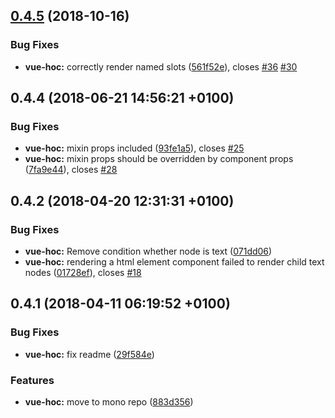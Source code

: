 <a name="0.4.5"></a>
## [0.4.5](https://github.com/jackmellis/vue-hoc/compare/0.3.0...0.4.5) (2018-10-16)


### Bug Fixes

* **vue-hoc:** correctly render named slots ([561f52e](https://github.com/jackmellis/vue-hoc/commit/561f52e)), closes [#36](https://github.com/jackmellis/vue-hoc/issues/36) [#30](https://github.com/jackmellis/vue-hoc/issues/30)



<a name="0.4.4"></a>
## 0.4.4 (2018-06-21 14:56:21 +0100)


### Bug Fixes

* **vue-hoc:** mixin props included ([93fe1a5](https://github.com/jackmellis/vue-hoc/commit/93fe1a5)), closes [#25](https://github.com/jackmellis/vue-hoc/issues/25)
* **vue-hoc:** mixin props should be overridden by component props ([7fa9e44](https://github.com/jackmellis/vue-hoc/commit/7fa9e44)), closes [#28](https://github.com/jackmellis/vue-hoc/issues/28)



<a name="0.4.2"></a>
## 0.4.2 (2018-04-20 12:31:31 +0100)


### Bug Fixes

* **vue-hoc:** Remove condition whether node is text ([071dd06](https://github.com/jackmellis/vue-hoc/commit/071dd06))
* **vue-hoc:** rendering a html element component failed to render child text nodes ([01728ef](https://github.com/jackmellis/vue-hoc/commit/01728ef)), closes [#18](https://github.com/jackmellis/vue-hoc/issues/18)



<a name="0.4.1"></a>
## 0.4.1 (2018-04-11 06:19:52 +0100)


### Bug Fixes

* **vue-hoc:** fix readme ([29f584e](https://github.com/jackmellis/vue-hoc/commit/29f584e))


### Features

* **vue-hoc:** move to mono repo ([883d356](https://github.com/jackmellis/vue-hoc/commit/883d356))



